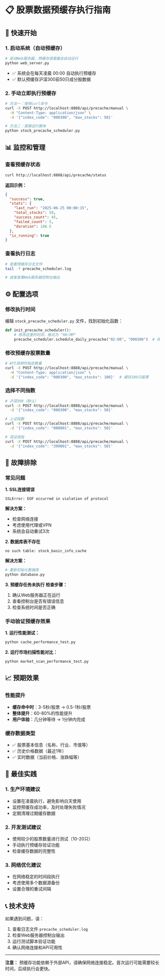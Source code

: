 # 📋 股票数据预缓存执行指南

## 🚀 快速开始

### 1. 启动系统（自动预缓存）
```bash
# 启动Web服务器，预缓存调度器会自动运行
python web_server.py
```
- ✅ 系统会在每天凌晨 00:00 自动执行预缓存
- ✅ 默认预缓存沪深300前50只成分股数据

### 2. 手动立即执行预缓存
```bash
# 方法一：使用curl命令
curl -X POST http://localhost:8888/api/precache/manual \
  -H "Content-Type: application/json" \
  -d '{"index_code": "000300", "max_stocks": 50}'

# 方法二：直接运行脚本
python stock_precache_scheduler.py
```

## 📊 监控和管理

### 查看预缓存状态
```bash
curl http://localhost:8888/api/precache/status
```

**返回示例：**
```json
{
  "success": true,
  "stats": {
    "last_run": "2025-06-25 00:00:15",
    "total_stocks": 50,
    "success_count": 45,
    "failed_count": 5,
    "duration": 186.5
  },
  "is_running": true
}
```

### 查看执行日志
```bash
# 查看预缓存日志文件
tail -f precache_scheduler.log

# 或者查看Web服务器控制台输出
```

## ⚙️ 配置选项

### 修改执行时间
编辑 `stock_precache_scheduler.py` 文件，找到初始化函数：
```python
def init_precache_scheduler():
    # 修改这里的时间，格式为 "HH:MM"
    precache_scheduler.schedule_daily_precache("02:00", "000300")  # 改为凌晨2点
```

### 修改预缓存股票数量
```bash
# API调用时指定数量
curl -X POST http://localhost:8888/api/precache/manual \
  -H "Content-Type: application/json" \
  -d '{"index_code": "000300", "max_stocks": 100}'  # 缓存100只股票
```

### 选择不同指数
```bash
# 沪深300（默认）
curl -X POST http://localhost:8888/api/precache/manual \
  -d '{"index_code": "000300", "max_stocks": 50}'

# 上证指数
curl -X POST http://localhost:8888/api/precache/manual \
  -d '{"index_code": "000001", "max_stocks": 50}'

# 深证成指
curl -X POST http://localhost:8888/api/precache/manual \
  -d '{"index_code": "399001", "max_stocks": 50}'
```

## 🔧 故障排除

### 常见问题

**1. SSL连接错误**
```
SSLError: EOF occurred in violation of protocol
```
**解决方案：**
- 检查网络连接
- 考虑使用代理或VPN
- 系统会自动重试3次

**2. 数据库表不存在**
```
no such table: stock_basic_info_cache
```
**解决方案：**
```bash
# 重新初始化数据库
python database.py
```

**3. 预缓存任务未执行**
**检查步骤：**
1. 确认Web服务器正在运行
2. 查看控制台是否有错误信息
3. 检查系统时间是否正确

### 手动验证预缓存效果

**1. 运行性能测试：**
```bash
python cache_performance_test.py
```

**2. 运行市场扫描性能对比：**
```bash
python market_scan_performance_test.py
```

## 📈 预期效果

### 性能提升
- **缓存命中时**：3-5秒/股票 → 0.5-1秒/股票
- **整体提升**：60-80%的性能提升
- **用户体验**：几分钟等待 → 1分钟内完成

### 缓存数据类型
- ✅ 股票基本信息（名称、行业、市值等）
- ✅ 历史价格数据（最近1年）
- ✅ 实时数据（当前价格、涨跌幅等）

## 🎯 最佳实践

### 1. 生产环境建议
- 设置在凌晨执行，避免影响白天使用
- 监控预缓存成功率，及时处理失败情况
- 定期清理过期缓存数据

### 2. 开发测试建议
- 使用较少的股票数量进行测试（10-20只）
- 手动执行预缓存验证功能
- 检查缓存数据的完整性

### 3. 网络优化建议
- 在网络稳定的时间段执行
- 考虑使用多个数据源备份
- 设置合理的重试间隔

## 📞 技术支持

如果遇到问题，请：
1. 查看日志文件 `precache_scheduler.log`
2. 检查Web服务器控制台输出
3. 运行测试脚本验证功能
4. 确认网络连接和API可用性

---

**注意：** 预缓存功能依赖于外部API，请确保网络连接稳定。首次运行可能需要较长时间，后续执行会更快。
